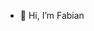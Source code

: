 - 👋 Hi, I’m Fabian

<!---
fabianw96/fabianw96 is a ✨ special ✨ repository because its `README.md` (this file) appears on your GitHub profile.
You can click the Preview link to take a look at your changes.
--->
